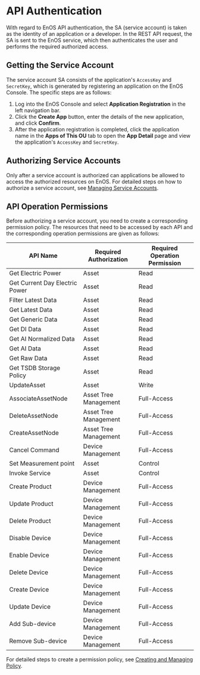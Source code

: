 # API Authentication

With regard to EnOS API authentication, the SA (service account) is taken as the identity of an application or a developer. In the REST API request, the SA is sent to the EnOS service, which then authenticates the user and performs the required authorized access. 

## Getting the Service Account

The service account SA consists of the application's `AccessKey` and `SecretKey`, which is generated by registering an application on the EnOS Console. The specific steps are as follows:

1. Log into the EnOS Console and select **Application Registration** in the left navigation bar.
2. Click the **Create App** button, enter the details of the new application, and click **Confirm**.
3. After the application registration is completed, click the application name in the **Apps of This OU** tab to open the **App Detail** page and view the application's `AccessKey` and `SecretKey`.

## Authorizing Service Accounts

Only after a service account is authorized can applications be allowed to access the authorized resources on EnOS. For detailed steps on how to authorize a service account, see [Managing Service Accounts](/docs/iam/en/latest/howto/service_account/managing_service_account.html).

## API Operation Permissions

Before authorizing a service account, you need to create a corresponding permission policy. The resources that need to be accessed by each API and the corresponding operation permissions are given as follows:

| API Name | Required Authorization | Required Operation Permission |
| ------------------------------ | --------------------- | ------------ |
| Get Electric Power             | Asset                 | Read        |
| Get Current Day Electric Power | Asset                 | Read     |
| Filter Latest Data             | Asset                 | Read     |
| Get Latest Data                | Asset                 | Read     |
| Get Generic Data               | Asset                 | Read     |
| Get DI Data                    | Asset                 | Read     |
| Get AI Normalized Data         | Asset                 | Read     |
| Get AI Data                    | Asset                 | Read     |
| Get Raw Data                   | Asset                 | Read     |
| Get TSDB Storage Policy        | Asset                 | Read     |
| UpdateAsset                    | Asset                 | Write        |
| AssociateAssetNode             | Asset Tree Management | Full-Access  |
| DeleteAssetNode                | Asset Tree Management | Full-Access  |
| CreateAssetNode                | Asset Tree Management | Full-Access  |
| Cancel Command                 | Device Management     | Full-Access  |
| Set Measurement point               | Asset                 | Control      |
| Invoke Service                 | Asset                 | Control      |
| Create Product                 | Device Management     | Full-Access  |
| Update Product                 | Device Management     | Full-Access  |
| Delete Product                 | Device Management     | Full-Access  |
| Disable Device                 | Device Management     | Full-Access  |
| Enable Device                  | Device Management     | Full-Access  |
| Delete Device                  | Device Management     | Full-Access  |
| Create Device                  | Device Management     | Full-Access  |
| Update Device                  | Device Management     | Full-Access  |
| Add Sub-device                 | Device Management     | Full-Access  |
| Remove Sub-device              | Device Management     | Full-Access  |

For detailed steps to create a permission policy, see [Creating and Managing Policy](/docs/iam/en/latest/howto/managing_policies.html).